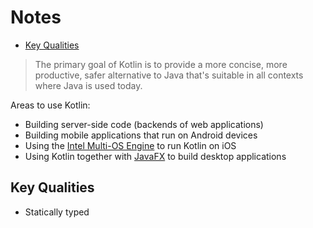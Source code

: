 # Notes

<!-- TOC depthFrom:2 depthTo:6 withLinks:1 updateOnSave:1 orderedList:0 -->

- [Key Qualities](#key-qualities)

<!-- /TOC -->

> The primary goal of Kotlin is to provide a more concise, more productive, safer alternative to Java that's suitable in all contexts where Java is used today.

Areas to use Kotlin:

- Building server-side code (backends of web applications)
- Building mobile applications that run on Android devices
- Using the [Intel Multi-OS Engine](https://software.intel.com/en-us/multi-os-engine) to run Kotlin on iOS
- Using Kotlin together with [JavaFX](https://docs.oracle.com/javase/8/javafx/get-started-tutorial/jfx-overview.htm) to build desktop applications

## Key Qualities

- Statically typed
